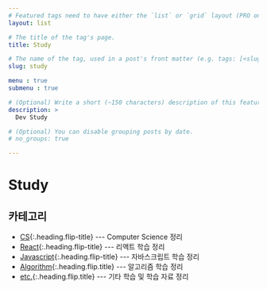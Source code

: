 ```yaml
---
# Featured tags need to have either the `list` or `grid` layout (PRO only).
layout: list

# The title of the tag's page.
title: Study

# The name of the tag, used in a post's front matter (e.g. tags: [<slug>]).
slug: study

menu : true
submenu : true

# (Optional) Write a short (~150 characters) description of this featured tag.
description: >
  Dev Study

# (Optional) You can disable grouping posts by date.
# no_groups: true

---
```


# Study

## 카테고리

* [CS]{:.heading.flip-title} --- Computer Science 정리
* [React]{:.heading.flip-title} --- 리액트 학습 정리
* [Javascript]{:.heading.flip-title} --- 자바스크립트 학습 정리
* [Algorithm]{:.heading.flip.title} --- 알고리즘 학습 정리
* [etc.]{:.heading.flip.title} --- 기타 학습 및 학습 자료 정리

[CS]: /cs/
[React]: /react/
[Algorithm]: /algorithm/
[etc.]: /etc/
[Javascript]: /javascript/
